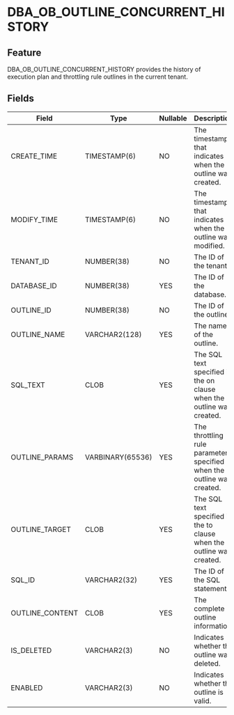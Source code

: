 # DBA_OB_OUTLINE_CONCURRENT_HISTORY
## Feature
DBA_OB_OUTLINE_CONCURRENT_HISTORY provides the history of execution plan and throttling rule outlines in the current tenant.
## Fields

| Field | Type | Nullable | Description |
| --- | --- | --- | --- |
| CREATE_TIME | TIMESTAMP(6) | NO | The timestamp that indicates when the outline was created. |
| MODIFY_TIME | TIMESTAMP(6) | NO | The timestamp that indicates when the outline was modified. |
| TENANT_ID | NUMBER(38) | NO | The ID of the tenant. |
| DATABASE_ID | NUMBER(38) | YES | The ID of the database. |
| OUTLINE_ID | NUMBER(38) | NO | The ID of the outline. |
| OUTLINE_NAME | VARCHAR2(128) | YES | The name of the outline. |
| SQL_TEXT | CLOB | YES | The SQL text specified in the on clause when the outline was created. |
| OUTLINE_PARAMS | VARBINARY(65536) | YES | The throttling rule parameters specified when the outline was created. |
| OUTLINE_TARGET | CLOB | YES | The SQL text specified in the to clause when the outline was created. |
| SQL_ID | VARCHAR2(32) | YES | The ID of the SQL statement. |
| OUTLINE_CONTENT | CLOB | YES | The complete outline information. |
| IS_DELETED | VARCHAR2(3) | NO | Indicates whether the outline was deleted. |
| ENABLED | VARCHAR2(3) | NO | Indicates whether the outline is valid. |
